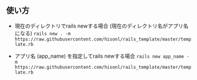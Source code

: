 ## 使い方
* 現在のディレクトリでrails newする場合 (現在のディレクトリ名がアプリ名になる)
`rails new . -m https://raw.githubusercontent.com/hisonl/rails_template/master/template.rb`

* アプリ名 (app_name) を指定してrails newする場合
`rails new app_name -m https://raw.githubusercontent.com/hisonl/rails_template/master/template.rb`

